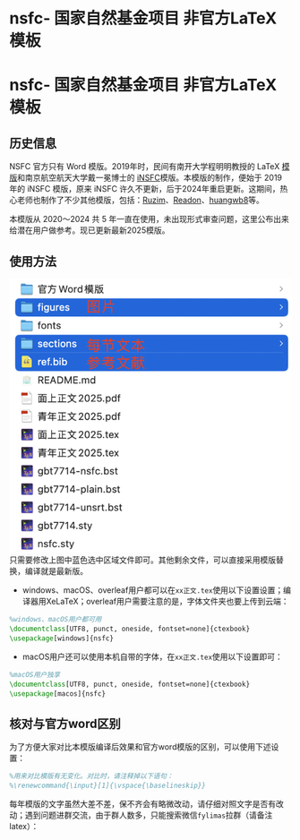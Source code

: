 # nsfc- 国家自然基金项目 非官方LaTeX 模板
# nsfc- 国家自然基金项目 非官方LaTeX 模板

## 历史信息

NSFC 官方只有 Word 模版。2019年时，民间有南开大学程明明教授的 LaTeX [模版](http://www.latexstudio.net/archives/9308)和南京航空航天大学戴一冕博士的 [iNSFC](https://github.com/YimianDai/iNSFC)模版。本模版的制作，便始于 2019 年的 iNSFC 模版，原来 iNSFC 许久不更新，后于2024年重启更新。这期间，热心老师也制作了不少其他模版，包括：[Ruzim](https://github.com/Ruzim/NSFC-application-template-latex)、[Readon](https://github.com/Readon/NSFC-application-template-latex)、[huangwb8](https://github.com/huangwb8/ChineseResearchLaTeX)等。

本模版从 2020～2024 共 5 年一直在使用，未出现形式审查问题，这里公布出来给潜在用户做参考。现已更新最新2025模版。

## 使用方法

![](figures/xiugai.png)
只需要修改上图中蓝色选中区域文件即可。其他剩余文件，可以直接采用模版替换，编译就是最新版。

- windows、macOS、overleaf用户都可以在`xx正文.tex`使用以下设置设置；编译器用XeLaTeX；overleaf用户需要注意的是，字体文件夹也要上传到云端：

```latex
%windows、macOS用户都可用
\documentclass[UTF8, punct, oneside, fontset=none]{ctexbook}
\usepackage[windows]{nsfc}
```

- macOS用户还可以使用本机自带的字体，在`xx正文.tex`使用以下设置即可：

```latex
%macOS用户独享
\documentclass[UTF8, punct, oneside, fontset=none]{ctexbook}
\usepackage[macos]{nsfc}
```

## 核对与官方word区别

为了方便大家对比本模版编译后效果和官方word模版的区别，可以使用下述设置：

```latex
%用来对比模版有无变化。对比时，请注释掉以下语句：
%\renewcommand{\input}[1]{\vspace{\baselineskip}}
```

每年模版的文字虽然大差不差，保不齐会有略微改动，请仔细对照文字是否有改动；遇到问题进群交流，由于群人数多，只能搜索微信`fylimas`拉群（请备注latex）：

